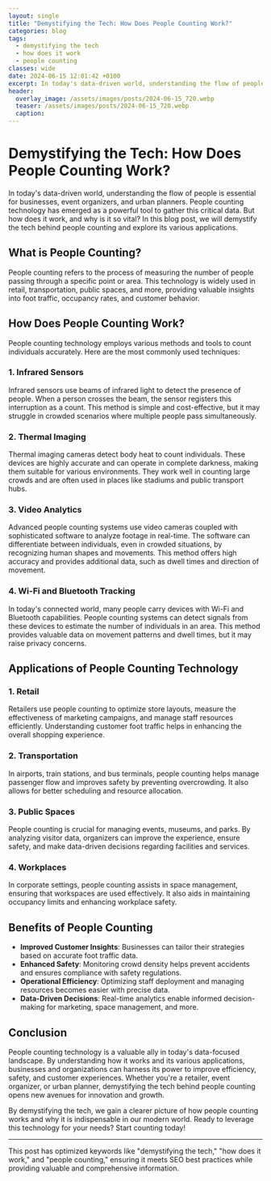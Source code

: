 ```yaml
---
layout: single
title: "Demystifying the Tech: How Does People Counting Work?"
categories: blog
tags:
  - demystifying the tech
  - how does it work
  - people counting
classes: wide
date: 2024-06-15 12:01:42 +0100
excerpt: In today's data-driven world, understanding the flow of people is essential for businesses, event organizers, and urban planners. People counting technology...
header:
  overlay_image: /assets/images/posts/2024-06-15_720.webp
  teaser: /assets/images/posts/2024-06-15_720.webp
  caption: 
---
```

  
# Demystifying the Tech: How Does People Counting Work?

In today's data-driven world, understanding the flow of people is essential for businesses, event organizers, and urban planners. People counting technology has emerged as a powerful tool to gather this critical data. But how does it work, and why is it so vital? In this blog post, we will demystify the tech behind people counting and explore its various applications.

## What is People Counting?

People counting refers to the process of measuring the number of people passing through a specific point or area. This technology is widely used in retail, transportation, public spaces, and more, providing valuable insights into foot traffic, occupancy rates, and customer behavior. 

## How Does People Counting Work?

People counting technology employs various methods and tools to count individuals accurately. Here are the most commonly used techniques:

### 1. **Infrared Sensors**
Infrared sensors use beams of infrared light to detect the presence of people. When a person crosses the beam, the sensor registers this interruption as a count. This method is simple and cost-effective, but it may struggle in crowded scenarios where multiple people pass simultaneously.

### 2. **Thermal Imaging**
Thermal imaging cameras detect body heat to count individuals. These devices are highly accurate and can operate in complete darkness, making them suitable for various environments. They work well in counting large crowds and are often used in places like stadiums and public transport hubs.

### 3. **Video Analytics**
Advanced people counting systems use video cameras coupled with sophisticated software to analyze footage in real-time. The software can differentiate between individuals, even in crowded situations, by recognizing human shapes and movements. This method offers high accuracy and provides additional data, such as dwell times and direction of movement.

### 4. **Wi-Fi and Bluetooth Tracking**
In today's connected world, many people carry devices with Wi-Fi and Bluetooth capabilities. People counting systems can detect signals from these devices to estimate the number of individuals in an area. This method provides valuable data on movement patterns and dwell times, but it may raise privacy concerns.

## Applications of People Counting Technology

### 1. **Retail**
Retailers use people counting to optimize store layouts, measure the effectiveness of marketing campaigns, and manage staff resources efficiently. Understanding customer foot traffic helps in enhancing the overall shopping experience.

### 2. **Transportation**
In airports, train stations, and bus terminals, people counting helps manage passenger flow and improves safety by preventing overcrowding. It also allows for better scheduling and resource allocation.

### 3. **Public Spaces**
People counting is crucial for managing events, museums, and parks. By analyzing visitor data, organizers can improve the experience, ensure safety, and make data-driven decisions regarding facilities and services.

### 4. **Workplaces**
In corporate settings, people counting assists in space management, ensuring that workspaces are used effectively. It also aids in maintaining occupancy limits and enhancing workplace safety.

## Benefits of People Counting

- **Improved Customer Insights**: Businesses can tailor their strategies based on accurate foot traffic data.
- **Enhanced Safety**: Monitoring crowd density helps prevent accidents and ensures compliance with safety regulations.
- **Operational Efficiency**: Optimizing staff deployment and managing resources becomes easier with precise data.
- **Data-Driven Decisions**: Real-time analytics enable informed decision-making for marketing, space management, and more.

## Conclusion

People counting technology is a valuable ally in today's data-focused landscape. By understanding how it works and its various applications, businesses and organizations can harness its power to improve efficiency, safety, and customer experiences. Whether you're a retailer, event organizer, or urban planner, demystifying the tech behind people counting opens new avenues for innovation and growth.

By demystifying the tech, we gain a clearer picture of how people counting works and why it is indispensable in our modern world. Ready to leverage this technology for your needs? Start counting today!

--- 

This post has optimized keywords like "demystifying the tech," "how does it work," and "people counting," ensuring it meets SEO best practices while providing valuable and comprehensive information.